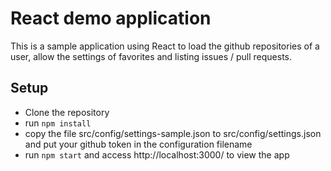 # React demo application

This is a sample application using React to load the github repositories of a user, allow the settings of favorites and listing issues / pull requests.

## Setup

- Clone the repository
- run `npm install`
- copy the file src/config/settings-sample.json to src/config/settings.json and put your github token in the configuration filename
- run `npm start` and access http://localhost:3000/ to view the app
